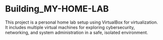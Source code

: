 # Building_MY-HOME-LAB
This project is a personal home lab setup using VirtualBox for virtualization. It includes multiple virtual machines for exploring cybersecurity, networking, and system administration in a safe, isolated environment.
